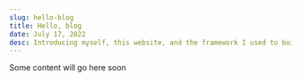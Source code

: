 ```yaml
---
slug: hello-blog
title: Hello, blog
date: July 17, 2022
desc: Introducing myself, this website, and the framework I used to build it. Three birds, one blog post.
---
```


Some content will go here soon
